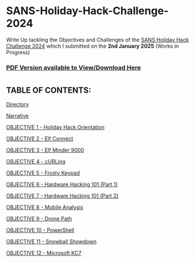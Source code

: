 # SANS-Holiday-Hack-Challenge-2024
Write Up tackling the Objectives and Challenges of the [SANS Holiday Hack Challenge 2024](https://www.sans.org/mlp/holiday-hack-challenge-2024/) which I submitted on the **2nd January 2025** (Works in Progress)

### [PDF Version available to View/Download Here](Assets/Writeup_2023_ne.pdf) ###

#  

## TABLE OF CONTENTS: ##

[Directory]()

[Narrative]()

[OBJECTIVE 1 - Holiday Hack Orientation](OBJECTIVE%2001%20-%20Holiday%20Hack%20orientation.md)

[OBJECTIVE 2 - Elf Connect](OBJECTIVE%2002%20-%20Elf%20Connect.md)

[OBJECTIVE 3 - Elf Minder 9000](OBJECTIVE%2003%20-%20Elf%20Minder%209000.md)

[OBJECTIVE 4 - cURLing](OBJECTIVE%2004-%20cURLing.md)

[OBJECTIVE 5 - Frosty Keypad](OBJECTIVE%2005%20-%20Frosty%20Keypad.md)

[OBJECTIVE 6 - Hardware Hacking 101 (Part 1)](OBJECTIVE%2006%20-%20Hardware%20Hacking%20101%20(Part%201).md)

[OBJECTIVE 7 - Hardware Hacking 101 (Part 2)](OBJECTIVE%2007%20-%20Hardware%20Hacking%20101%20(Part%202).md)

[OBJECTIVE 8 - Mobile Analysis](OBJECTIVE%2008%20-%20Mobile%20Analysis.md)

[OBJECTIVE 9 - Drone Path](OBJECTIVE%2009%20-%20Drone%20Path.md)

[OBJECTIVE 10 - PowerShell](OBJECTIVE%2010%20-%20PowerShell.md)

[OBJECTIVE 11 - Snowball Showdown](OBJECTIVE%2011%20-%20Snowball%20Showdown.md)

[OBJECTIVE 12 - Microsoft KC7](OBJECTIVE%2012%20-%20Microsoft%20KC7.md)

